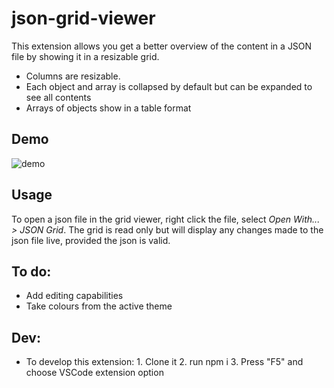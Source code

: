 # json-grid-viewer

This extension allows you get a better overview of the content in a JSON file by showing it in a resizable grid.

- Columns are resizable.
- Each object and array is collapsed by default but can be expanded to see all contents
- Arrays of objects show in a table format

## Demo

![demo](./demo.webp)

## Usage

To open a json file in the grid viewer, right click the file, select _Open With... > JSON Grid_. The grid is read only but will display any changes made to the json file live, provided the json is valid.

## To do:

- Add editing capabilities
- Take colours from the active theme

## Dev:

- To develop this extension: 1. Clone it 2. run npm i 3. Press "F5" and choose VSCode extension option
